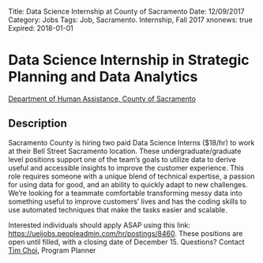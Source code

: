 Title: Data Science Internship at County of Sacramento
Date: 12/09/2017
Category: Jobs
Tags: Job, Sacramento. Internship, Fall 2017
xnonews: true
Expired: 2018-01-01

# Data Science Internship in Strategic Planning and Data Analytics
[Department of Human Assistance, 
County of Sacramento](http://www.dha.saccounty.net/Pages/default.aspx)

## Description
Sacramento County is hiring two paid Data Science Interns ($18/hr) to work at their Bell Street Sacramento location. These undergraduate/graduate level positions support one of the team’s goals to utilize data to derive useful and accessible insights to improve the customer experience. This role requires someone with a unique blend of technical expertise, a passion for using data for good, and an ability to quickly adapt to new challenges. We’re looking for a teammate comfortable transforming messy data into something useful to improve customers’ lives and has the coding skills to use automated techniques that make the tasks easier and scalable. 

Interested individuals should apply ASAP using this link: https://ueijobs.peopleadmin.com/hr/postings/8460. These positions are open until filled, with a closing date of December 15. Questions? Contact [Tim Choi](choit@saccounty.net), Program Planner
